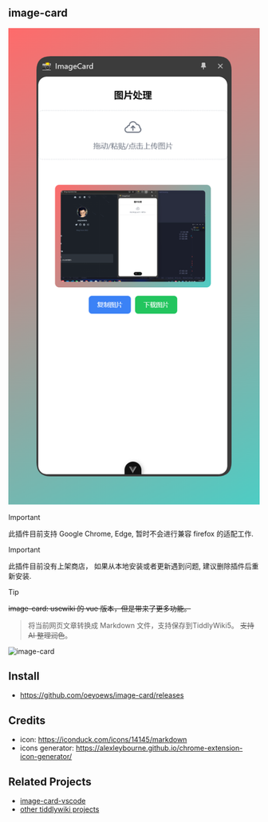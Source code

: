 ## image-card

![alt text](image.png)

> [!IMPORTANT]
> 此插件目前支持 Google Chrome, Edge, 暂时不会进行兼容 firefox 的适配工作.

> [!IMPORTANT]
> 此插件目前没有上架商店， 如果从本地安装或者更新遇到问题, 建议删除插件后重新安装.

> [!TIP]
> ~~image-card: usewiki 的 vue 版本，但是带来了更多功能。~~

> 将当前网页文章转换成 Markdown 文件，支持保存到TiddlyWiki5。 ~~支持 AI 整理润色~~。

![image-card](banner03.png)

<!-- * element plus, tailwindcss, wxt, vue, axios -->

## Install

* https://github.com/oeyoews/image-card/releases

<!-- ## TODO

* welcome page
* tour: https://element-plus.org/zh-CN/component/tour.html
* 右键菜单实现功能，快捷键提示
* 支持多条 journal 合并，支持配置默认日记 tag
* 支持删除刚刚保存的 tiddler. 主要不要删除修改过后的 title

## Roadmap

* i18n
* darkmode
* extension icon -->

## Credits

* icon: https://iconduck.com/icons/14145/markdown
* icons generator: https://alexleybourne.github.io/chrome-extension-icon-generator/

<!-- ## Doc

* https://developer.chrome.com/docs/extensions/develop/concepts/messaging?hl=zh-cn
* https://wxt.dev/guide/storage.html -->


<!-- * append to content
* options html(or new tab) -->

<!-- https://github.com/wxt-dev/wxt/issues/137 -->

## Related Projects

* [image-card-vscode](https://github.com/oeyoews/image-card-vscode)
* [other tiddlywiki projects](https://github.com/stars/oeyoews/lists/tiddlywiki)
